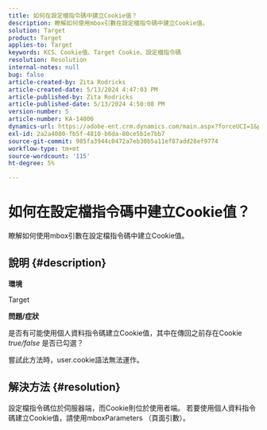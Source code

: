 ```yaml
---
title: 如何在設定檔指令碼中建立Cookie值？
description: 瞭解如何使用mbox引數在設定檔指令碼中建立Cookie值。
solution: Target
product: Target
applies-to: Target
keywords: KCS、Cookie值、Target Cookie、設定檔指令碼
resolution: Resolution
internal-notes: null
bug: false
article-created-by: Zita Rodricks
article-created-date: 5/13/2024 4:47:03 PM
article-published-by: Zita Rodricks
article-published-date: 5/13/2024 4:50:08 PM
version-number: 5
article-number: KA-14006
dynamics-url: https://adobe-ent.crm.dynamics.com/main.aspx?forceUCI=1&pagetype=entityrecord&etn=knowledgearticle&id=4a4fb16a-4811-ef11-9f8a-6045bd03c412
exl-id: 2a2a4080-fb5f-4810-b6da-80ce5b1e7bb7
source-git-commit: 985fa3944c0472a7eb30b5a11ef87add28ef9774
workflow-type: tm+mt
source-wordcount: '115'
ht-degree: 5%

---
```


# 如何在設定檔指令碼中建立Cookie值？


瞭解如何使用mbox引數在設定檔指令碼中建立Cookie值。

## 說明 {#description}


<b>環境</b>

Target



<b>問題/症狀</b>

是否有可能使用個人資料指令碼建立Cookie值，其中在傳回之前存在Cookie *true/false* 是否已勾選？

嘗試此方法時，user.cookie語法無法運作。


## 解決方法 {#resolution}


設定檔指令碼位於伺服器端，而Cookie則位於使用者端。 若要使用個人資料指令碼建立Cookie值，請使用mboxParameters （頁面引數）。
